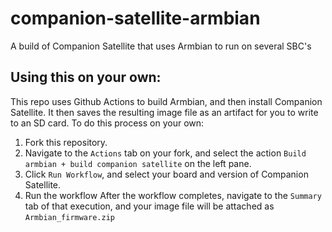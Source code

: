# companion-satellite-armbian
A build of Companion Satellite that uses Armbian to run on several SBC's

## Using this on your own:
This repo uses Github Actions to build Armbian, and then install Companion Satellite. It then saves the resulting image file as an artifact for you to write to an SD card. To do this process on your own:

 1. Fork this repository.
 2. Navigate to the `Actions` tab on your fork, and select the action `Build armbian + build companion satellite` on the left pane.
 3. Click `Run Workflow`, and select your board and version of Companion Satellite.
 4. Run the workflow
After the workflow completes, navigate to the `Summary` tab of that execution, and your image file will be attached as `Armbian_firmware.zip`
